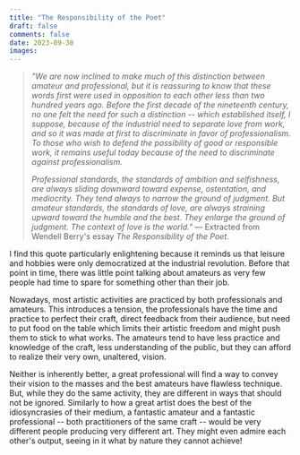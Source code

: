 ```yaml
---
title: "The Responsibility of the Poet"
draft: false
comments: false
date: 2023-09-30
images:
---
```


> *"We are now inclined to make much of this distinction between amateur and professional, but it is reassuring to know that these words first were used in opposition to each other less than two hundred years ago. Before the first decade of the nineteenth century, no one felt the need for such a distinction -- which established itself, I suppose, because of the industrial need to separate love from work, and so it was made at first to discriminate in favor of professionalism. To those who wish to defend the possibility of good or responsible work, it remains useful today because of the need to discriminate against professionalism.*
> 
> *Professional standards, the standards of ambition and selfishness, are always sliding downward toward expense, ostentation, and mediocrity. They tend always to narrow the ground of judgment. But amateur standards, the standards of love, are always straining upward toward the humble and the best. They enlarge the ground of judgment. The context of love is the world."*
— Extracted from Wendell Berry's essay *The Responsibility of the Poet*.

I find this quote particularly enlightening because it reminds us that leisure and hobbies were only democratized at the industrial revolution.
Before that point in time, there was little point talking about amateurs as very few people had time to spare for something other than their job.

Nowadays, most artistic activities are practiced by both professionals and amateurs.
This introduces a tension, the professionals have the time and practice to perfect their craft, direct feedback from their audience, but need to put food on the table which limits their artistic freedom and might push them to stick to what works.
The amateurs tend to have less practice and knowledge of the craft, less understanding of the public, but they can afford to realize their very own, unaltered, vision.

Neither is inherently better, a great professional will find a way to convey their vision to the masses and the best amateurs have flawless technique.
But, while they do the same activity, they are different in ways that should not be ignored.
Similarly to how a great artist does the best of the idiosyncrasies of their medium, a fantastic amateur and a fantastic professional -- both practitioners of the same craft -- would be very different people producing very different art.
They might even admire each other's output, seeing in it what by nature they cannot achieve!
